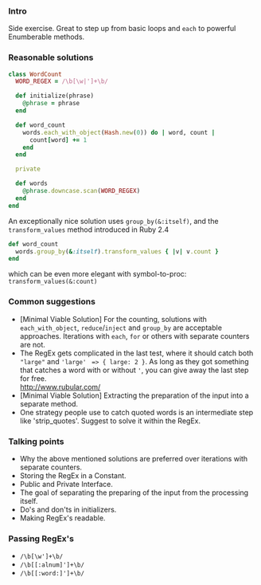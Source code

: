 ### Intro
Side exercise. Great to step up from basic loops and `each` to powerful Enumberable methods. 

### Reasonable solutions
```ruby
class WordCount
  WORD_REGEX = /\b[\w|']+\b/

  def initialize(phrase)
    @phrase = phrase
  end

  def word_count
    words.each_with_object(Hash.new(0)) do | word, count |
      count[word] += 1
    end
  end

  private

  def words
    @phrase.downcase.scan(WORD_REGEX)
  end
end

```

An exceptionally nice solution uses `group_by(&:itself)`, and the `transform_values` method introduced in Ruby 2.4

```ruby
def word_count
  words.group_by(&:itself).transform_values { |v| v.count }  
end

```
which can be even more elegant with symbol-to-proc: `transform_values(&:count)` 



### Common suggestions 
- [Minimal Viable Solution] For the counting, solutions with `each_with_object`, `reduce`/`inject` and `group_by` are acceptable approaches. 
Iterations with `each`, `for` or others with separate counters are not.
- The RegEx gets complicated in the last test, where it should catch both `"large"` and `'large'` ` => { large: 2 }`. 
As long as they got something that catches a word with or without `'`, you can give away the last step for free.  
http://www.rubular.com/ 
- [Minimal Viable Solution] Extracting the preparation of the input into a separate method.
- One strategy people use to catch quoted words is an intermediate step like 'strip_quotes'. 
Suggest to solve it within the RegEx. 

### Talking points
- Why the above mentioned solutions are preferred over iterations with separate counters.
- Storing the RegEx in a Constant.
- Public and Private Interface.
- The goal of separating the preparing of the input from the processing itself.
- Do's and don'ts in initializers.  
- Making RegEx's readable.

### Passing RegEx's
- `/\b[\w']+\b/`
- `/\b[[:alnum]']+\b/`
- `/\b[[:word:]']+\b/`


